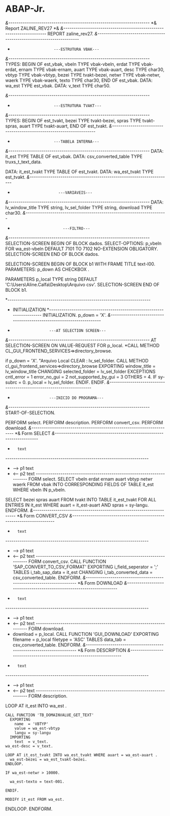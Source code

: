 # ABAP-Jr.

*&---------------------------------------------------------------------*
*& Report  ZALINE_REV27
*&
*&---------------------------------------------------------------------*
REPORT zaline_rev27.
*&---------------------------------------------------------------------*
*                       ---ESTRUTURA VBAK---
*&---------------------------------------------------------------------*
TYPES: BEGIN OF est_vbak,
         vbeln TYPE vbak-vbeln,
         erdat TYPE vbak-erdat,
         ernam TYPE vbak-ernam,
         auart TYPE vbak-auart,
         desc  TYPE char30,
         vbtyp TYPE vbak-vbtyp,
         bezei TYPE tvakt-bezei,
         netwr TYPE vbak-netwr,
         waerk TYPE vbak-waerk,
         texto TYPE char30,
       END OF est_vbak.
DATA: wa_est TYPE est_vbak.
DATA: v_text TYPE char50.

*&---------------------------------------------------------------------*
*                       ---ESTRUTURA TVAKT---
*&---------------------------------------------------------------------*
TYPES: BEGIN OF est_tvakt,
         bezei TYPE tvakt-bezei,
         spras TYPE tvakt-spras,
         auart TYPE tvakt-auart,
       END OF est_tvakt.
*&---------------------------------------------------------------------*
*                       ---TABELA INTERNA---
*&---------------------------------------------------------------------*
DATA: it_est TYPE TABLE OF est_vbak.
DATA: csv_converted_table TYPE truxs_t_text_data.

DATA: it_est_tvakt TYPE TABLE OF est_tvakt.
DATA: wa_est_tvakt TYPE est_tvakt.
*&---------------------------------------------------------------------*
*                         ---VARIÁVEIS---
*&---------------------------------------------------------------------*
  DATA: lv_window_title TYPE string,
        lv_sel_folder   TYPE string,
        download TYPE char30.
*&---------------------------------------------------------------------*
*                           ---FILTRO---
*&---------------------------------------------------------------------*
SELECTION-SCREEN BEGIN OF BLOCK dados.
SELECT-OPTIONS: p_vbeln FOR wa_est-vbeln DEFAULT 7101 TO 7102 NO-EXTENSION OBLIGATORY.
SELECTION-SCREEN END OF BLOCK dados.

SELECTION-SCREEN BEGIN OF BLOCK b1 WITH FRAME TITLE text-l00.
PARAMETERS: p_down    AS CHECKBOX .

PARAMETERS p_local   TYPE string DEFAULT 'C:\Users\Aline.Calfa\Desktop\Arquivo csv'.
SELECTION-SCREEN END OF BLOCK b1.

*----------------------------------------------------------------------
* INITIALIZATION
*----------------------------------------------------------------------
INITIALIZATION.
  p_down = 'X'.
*&---------------------------------------------------------------------*
*                     ---AT SELECTION SCREEN---
*&---------------------------------------------------------------------*
AT SELECTION-SCREEN ON VALUE-REQUEST FOR p_local.
*CALL METHOD CL_GUI_FRONTEND_SERVICES=>directory_browse.

 if p_down = 'X'.
        "Arquivo Local
        CLEAR : lv_sel_folder.
        CALL METHOD cl_gui_frontend_services=>directory_browse
          EXPORTING
            window_title         = lv_window_title
          CHANGING
            selected_folder      = lv_sel_folder
          EXCEPTIONS
            cntl_error           = 1
            error_no_gui         = 2
            not_supported_by_gui = 3
            OTHERS               = 4.
        IF sy-subrc = 0.
          p_local = lv_sel_folder.
        ENDIF.
ENDIF.
*&---------------------------------------------------------------------*
*                     ---INICIO DO PROGRAMA---
*&---------------------------------------------------------------------*
START-OF-SELECTION.

  PERFORM select.
  PERFORM description.
  PERFORM convert_csv.
  PERFORM download.
*&---------------------------------------------------------------------*
*&      Form  SELECT
*&---------------------------------------------------------------------*
*       text
*----------------------------------------------------------------------*
*  -->  p1        text
*  <--  p2        text
*----------------------------------------------------------------------*
FORM select.
  SELECT vbeln
       erdat
       ernam
       auart
       vbtyp
       netwr
       waerk
    FROM vbak INTO CORRESPONDING FIELDS OF TABLE it_est
      WHERE vbeln IN p_vbeln.

  SELECT bezei
         spras
         auart
    FROM tvakt INTO TABLE it_est_tvakt
      FOR ALL ENTRIES IN it_est
        WHERE auart = it_est-auart AND spras = sy-langu.
ENDFORM.
*&---------------------------------------------------------------------*
*&      Form  CONVERT_CSV
*&---------------------------------------------------------------------*
*       text
*----------------------------------------------------------------------*
*  -->  p1        text
*  <--  p2        text
*----------------------------------------------------------------------*
FORM convert_csv.
  CALL FUNCTION 'SAP_CONVERT_TO_CSV_FORMAT'
    EXPORTING
      i_field_seperator    = ';'
    TABLES
      i_tab_sap_data       = it_est
    CHANGING
      i_tab_converted_data = csv_converted_table.
ENDFORM.
*&---------------------------------------------------------------------*
*&      Form  DOWNLOAD
*&---------------------------------------------------------------------*
*       text
*----------------------------------------------------------------------*
*  -->  p1        text
*  <--  p2        text
*----------------------------------------------------------------------*
FORM download.
*  download = p_local.
  CALL FUNCTION 'GUI_DOWNLOAD'
    EXPORTING
      filename = p_local
      filetype = 'ASC'
    TABLES
      data_tab = csv_converted_table.
ENDFORM.
*&---------------------------------------------------------------------*
*&      Form  DESCRIPTION
*&---------------------------------------------------------------------*
*       text
*----------------------------------------------------------------------*
*  -->  p1        text
*  <--  p2        text
*----------------------------------------------------------------------*
FORM description.

  LOOP AT it_est INTO wa_est .

    CALL FUNCTION 'TB_DOMAINVALUE_GET_TEXT'
      EXPORTING
        name  = 'VBTYP'
        value = wa_est-vbtyp
        langu = sy-langu
      IMPORTING
        text  = v_text.
    wa_est-desc = v_text.

    LOOP AT it_est_tvakt INTO wa_est_tvakt WHERE auart = wa_est-auart .
      wa_est-bezei = wa_est_tvakt-bezei.
    ENDLOOP.

    IF wa_est-netwr > 10000.

      wa_est-texto = text-001.

    ENDIF.

    MODIFY it_est FROM wa_est.

  ENDLOOP.
ENDFORM.
